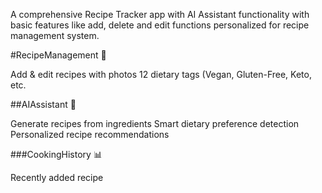 A comprehensive Recipe Tracker app with AI Assistant functionality with basic features like add, delete and edit functions personalized for recipe management system.

#RecipeManagement 📱

Add & edit recipes with photos
12 dietary tags (Vegan, Gluten-Free, Keto, etc.

##AIAssistant 🤖

Generate recipes from ingredients
Smart dietary preference detection
Personalized recipe recommendations

###CookingHistory 📊

Recently added recipe
